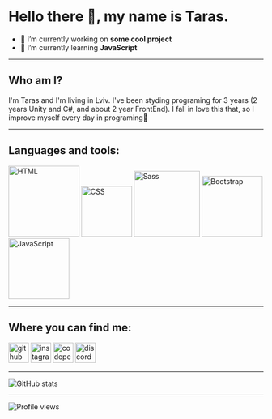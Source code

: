 # Hello there 👋, my name is Taras.


- 🔭 I’m currently working on **some cool project**
- 🌱 I’m currently learning  **JavaScript**

---
## Who am I? 

I'm Taras and I'm living in Lviv. I've been styding programing for 3 years (2 years Unity and C#, and about 2 year FrontEnd). I fall in love this that, so I improve myself every day in programing💪 

---

## Languages and tools:





<img src="https://upload.wikimedia.org/wikipedia/commons/thumb/6/61/HTML5_logo_and_wordmark.svg/1200px-HTML5_logo_and_wordmark.svg.png" alt="HTML" width="140px">  <img src="https://upload.wikimedia.org/wikipedia/commons/thumb/d/d5/CSS3_logo_and_wordmark.svg/1200px-CSS3_logo_and_wordmark.svg.png" alt="CSS" width="100px"> <img src="https://upload.wikimedia.org/wikipedia/commons/thumb/9/96/Sass_Logo_Color.svg/1200px-Sass_Logo_Color.svg.png" alt="Sass" width="130px"> <img src="https://upload.wikimedia.org/wikipedia/commons/thumb/b/b2/Bootstrap_logo.svg/1024px-Bootstrap_logo.svg.png" alt="Bootstrap" width="120px"> <img src="https://upload.wikimedia.org/wikipedia/commons/thumb/9/99/Unofficial_JavaScript_logo_2.svg/1200px-Unofficial_JavaScript_logo_2.svg.png" alt="JavaScript" width="120px">



---

## Where you can find me:

[<img src='https://cdn.jsdelivr.net/npm/simple-icons@3.0.1/icons/github.svg' alt='github' height='40'>](https://github.com/TarasKostiv)     [<img src='https://cdn.jsdelivr.net/npm/simple-icons@3.0.1/icons/instagram.svg' alt='instagram' height='40'>](https://www.instagram.com/https://www.instagram.com/y_kropik//)     [<img src='https://cdn.jsdelivr.net/npm/simple-icons@3.0.1/icons/codepen.svg' alt='codepen' height='40'>](https://codepen.io/https://codepen.io/HAPPYKILLER/)     [<img src='https://cdn.jsdelivr.net/npm/simple-icons@3.0.1/icons/discord.svg' alt='discord' height='40'>](https://discord.gg/r3Ws6BVS)  

---

![GitHub stats](https://github-readme-stats.vercel.app/api?username=TarasKostiv&show_icons=true)

---



![Profile views](https://gpvc.arturio.dev/TarasKostiv)  

